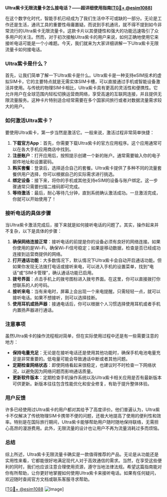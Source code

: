 **Ultra紫卡无限流量卡怎么接电话？——超详细使用指南[[TG💪+ @esim1088](https://t.me/s/esim1088)]**

在这个数字化时代，智能手机已经成为了我们生活中不可或缺的一部分。无论是工作还是生活，通讯工具的重要性毋庸置疑。而说到手机通讯，就不得不提到如今非常流行的Ultra紫卡无限流量卡。这款卡片以其便捷性和强大的功能迅速吸引了众多用户的关注。然而，对于初次接触Ultra紫卡的用户来说，如何正确地使用它来接听电话可能是一个小难题。今天，我们就来为大家详细讲解一下Ultra紫卡无限流量卡如何接电话。

### Ultra紫卡是什么？

首先，让我们简单了解一下Ultra紫卡是什么。Ultra紫卡是一种支持eSIM技术的虚拟SIM卡，它的主要特点就是无需实体SIM卡槽，可以直接通过手机或智能设备激活并使用。与传统的物理SIM卡相比，Ultra紫卡具有更高的灵活性和便携性。它允许用户在全球范围内轻松切换运营商网络，享受高速的互联网连接，并且提供无限流量服务。这种卡片特别适合经常需要在多个国家间旅行或者对数据流量需求较大的用户。

### 如何激活Ultra紫卡？

要使用Ultra紫卡，第一步当然是激活它。一般来说，激活过程非常简单快捷：

1. **下载官方App**：首先，你需要下载Ultra紫卡的官方应用程序。这个应用通常可以在各大手机应用商店中找到。
2. **注册账户**：打开应用后，按照提示创建一个新的账户。通常需要输入你的电子邮件地址和设置密码。
3. **购买套餐**：登录后，选择适合自己的套餐。Ultra紫卡提供了多种不同的流量套餐供用户选择，你可以根据自己的实际需求进行挑选。
4. **绑定设备**：接下来，将你的手机或其他支持eSIM的设备与账户绑定。这一步骤通常只需要扫描二维码即可完成。
5. **等待激活**：最后，耐心等待几分钟，直到系统确认激活成功。一旦激活完成，你就可以开始使用了！

### 接听电话的具体步骤

当Ultra紫卡激活完成后，接下来就是如何接听电话的问题了。其实，操作起来并不复杂，以下是具体的步骤：

1. **确保网络连接正常**：接听电话的前提是你的设备必须有良好的网络连接。如果你使用的是Wi-Fi，确保Wi-Fi信号稳定；如果是移动数据，检查是否已经成功连接到运营商提供的网络。
2. **打开通话功能**：大多数情况下，默认情况下Ultra紫卡会自动开启通话功能。但如果你发现无法拨打电话或接听来电，可以进入手机的设置菜单，找到“电话”或“SIM卡管理”，确认通话功能已启用。
3. **拨号界面**：点击手机上的拨号图标进入拨号界面。在这里，你可以直接拨打你想联系的人的号码。
4. **接听来电**：当有来电时，屏幕上会出现一个来电提醒。只需轻轻一点，就可以接听电话。如果不想接听，则可以选择挂断。
5. **使用耳机或扬声器**：接通电话后，你可以根据个人习惯选择使用耳机或者手机内置扬声器进行通话。

### 注意事项

虽然Ultra紫卡的操作流程相对简单，但在实际使用过程中还是有一些需要注意的地方：

- **保持电量充足**：无论是在接听电话还是使用其他功能时，确保手机电池电量充足是非常重要的。低电量可能会导致通话中断或者其他问题。
- **定期检查网络状态**：即使网络看起来很稳定，也建议时不时检查一下网络状况，以避免因为网络问题而影响通话质量。
- **更新软件版本**：定期检查手机操作系统以及Ultra紫卡相关应用是否有最新版本可供更新。新版本往往包含性能优化和安全修复，有助于提升整体体验。

### 用户反馈

许多已经使用过Ultra紫卡的用户都对其给予了高度评价。他们普遍认为，Ultra紫卡不仅解决了传统物理SIM卡携带不便的问题，还极大地提高了使用的便利性和效率。特别是在国际旅行期间，Ultra紫卡能够帮助用户随时随地保持联络，无需担心高昂的漫游费用。此外，无限流量的设计也让用户不再为流量消耗过多而烦恼。

### 总结

综上所述，Ultra紫卡无限流量卡确实是一款值得推荐的产品。无论是从功能还是实用性来看，它都能很好地满足现代人对于高效通信的需求。当然，在享受这些便利的同时，我们也应该注意合理使用资源，遵守当地法律法规。希望这篇指南能对你有所帮助，让你更好地掌握如何使用Ultra紫卡来接听电话。如果有任何疑问，欢迎随时查阅官方文档或联系客服寻求帮助。

[[TG💪+ @esim1088](https://t.me/s/esim1088) ![Image](https://i.postimg.cc/4NQfJmqS/Snipaste-2025-05-13-00-14-12.png)]